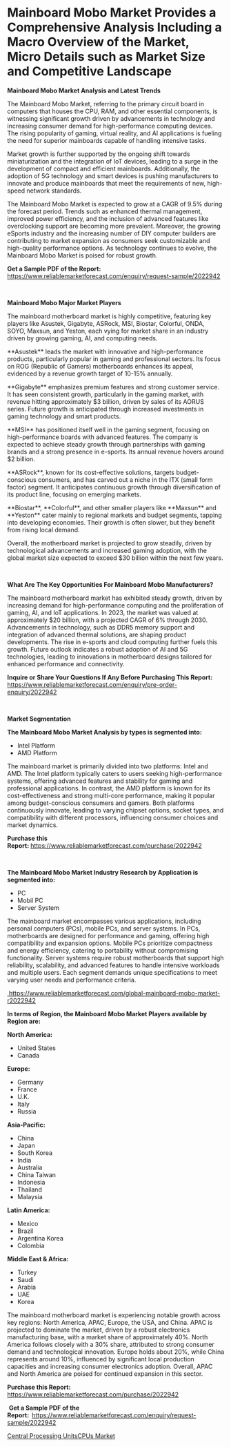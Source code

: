 <p><h1>Mainboard Mobo Market Provides a Comprehensive Analysis Including a Macro Overview of the Market, Micro Details such as Market Size and Competitive Landscape</h1></p><p><strong>Mainboard Mobo Market Analysis and Latest Trends</strong></p>
<p><p>The Mainboard Mobo Market, referring to the primary circuit board in computers that houses the CPU, RAM, and other essential components, is witnessing significant growth driven by advancements in technology and increasing consumer demand for high-performance computing devices. The rising popularity of gaming, virtual reality, and AI applications is fueling the need for superior mainboards capable of handling intensive tasks.</p><p>Market growth is further supported by the ongoing shift towards miniaturization and the integration of IoT devices, leading to a surge in the development of compact and efficient mainboards. Additionally, the adoption of 5G technology and smart devices is pushing manufacturers to innovate and produce mainboards that meet the requirements of new, high-speed network standards.</p><p>The Mainboard Mobo Market is expected to grow at a CAGR of 9.5% during the forecast period. Trends such as enhanced thermal management, improved power efficiency, and the inclusion of advanced features like overclocking support are becoming more prevalent. Moreover, the growing eSports industry and the increasing number of DIY computer builders are contributing to market expansion as consumers seek customizable and high-quality performance options. As technology continues to evolve, the Mainboard Mobo Market is poised for robust growth.</p></p>
<p><strong>Get a Sample PDF of the Report:&nbsp;</strong> <a href="https://www.reliablemarketforecast.com/enquiry/request-sample/2022942?utm_campaign=3171&utm_medium=2&utm_source=Github&utm_content=ia&utm_term=29032025&utm_id=mainboard-mobo">https://www.reliablemarketforecast.com/enquiry/request-sample/2022942</a></p>
<p>&nbsp;</p>
<p><strong>Mainboard Mobo Major Market Players</strong></p>
<p><p>The mainboard motherboard market is highly competitive, featuring key players like Asustek, Gigabyte, ASRock, MSI, Biostar, Colorful, ONDA, SOYO, Maxsun, and Yeston, each vying for market share in an industry driven by growing gaming, AI, and computing needs.</p><p>**Asustek** leads the market with innovative and high-performance products, particularly popular in gaming and professional sectors. Its focus on ROG (Republic of Gamers) motherboards enhances its appeal, evidenced by a revenue growth target of 10-15% annually. </p><p>**Gigabyte** emphasizes premium features and strong customer service. It has seen consistent growth, particularly in the gaming market, with revenue hitting approximately $3 billion, driven by sales of its AORUS series. Future growth is anticipated through increased investments in gaming technology and smart products.</p><p>**MSI** has positioned itself well in the gaming segment, focusing on high-performance boards with advanced features. The company is expected to achieve steady growth through partnerships with gaming brands and a strong presence in e-sports. Its annual revenue hovers around $2 billion.</p><p>**ASRock**, known for its cost-effective solutions, targets budget-conscious consumers, and has carved out a niche in the ITX (small form factor) segment. It anticipates continuous growth through diversification of its product line, focusing on emerging markets.</p><p>**Biostar**, **Colorful**, and other smaller players like **Maxsun** and **Yeston** cater mainly to regional markets and budget segments, tapping into developing economies. Their growth is often slower, but they benefit from rising local demand.</p><p>Overall, the motherboard market is projected to grow steadily, driven by technological advancements and increased gaming adoption, with the global market size expected to exceed $30 billion within the next few years.</p></p>
<p>&nbsp;</p>
<p><strong>What Are The Key Opportunities For Mainboard Mobo Manufacturers?</strong></p>
<p><p>The mainboard motherboard market has exhibited steady growth, driven by increasing demand for high-performance computing and the proliferation of gaming, AI, and IoT applications. In 2023, the market was valued at approximately $20 billion, with a projected CAGR of 6% through 2030. Advancements in technology, such as DDR5 memory support and integration of advanced thermal solutions, are shaping product developments. The rise in e-sports and cloud computing further fuels this growth. Future outlook indicates a robust adoption of AI and 5G technologies, leading to innovations in motherboard designs tailored for enhanced performance and connectivity.</p></p>
<p><strong>Inquire or Share Your Questions If Any Before Purchasing This Report:</strong> <a href="https://www.reliablemarketforecast.com/enquiry/pre-order-enquiry/2022942?utm_campaign=3171&utm_medium=2&utm_source=Github&utm_content=ia&utm_term=29032025&utm_id=mainboard-mobo">https://www.reliablemarketforecast.com/enquiry/pre-order-enquiry/2022942</a></p>
<p>&nbsp;</p>
<p><strong>Market Segmentation</strong></p>
<p><strong>The Mainboard Mobo Market Analysis by types is segmented into:</strong></p>
<p><ul><li>Intel Platform</li><li>AMD Platform</li></ul></p>
<p><p>The mainboard market is primarily divided into two platforms: Intel and AMD. The Intel platform typically caters to users seeking high-performance systems, offering advanced features and stability for gaming and professional applications. In contrast, the AMD platform is known for its cost-effectiveness and strong multi-core performance, making it popular among budget-conscious consumers and gamers. Both platforms continuously innovate, leading to varying chipset options, socket types, and compatibility with different processors, influencing consumer choices and market dynamics.</p></p>
<p><strong>Purchase this Report:&nbsp;</strong><a href="https://www.reliablemarketforecast.com/purchase/2022942?utm_campaign=3171&utm_medium=2&utm_source=Github&utm_content=ia&utm_term=29032025&utm_id=mainboard-mobo">https://www.reliablemarketforecast.com/purchase/2022942</a></p>
<p>&nbsp;</p>
<p><strong>The Mainboard Mobo Market Industry Research by Application is segmented into:</strong></p>
<p><ul><li>PC</li><li>Mobil PC</li><li>Server System</li></ul></p>
<p><p>The mainboard market encompasses various applications, including personal computers (PCs), mobile PCs, and server systems. In PCs, motherboards are designed for performance and gaming, offering high compatibility and expansion options. Mobile PCs prioritize compactness and energy efficiency, catering to portability without compromising functionality. Server systems require robust motherboards that support high reliability, scalability, and advanced features to handle intensive workloads and multiple users. Each segment demands unique specifications to meet varying user needs and performance criteria.</p></p>
<p><a href="https://www.reliablemarketforecast.com/global-mainboard-mobo-market-r2022942?utm_campaign=3171&utm_medium=2&utm_source=Github&utm_content=ia&utm_term=29032025&utm_id=mainboard-mobo">&nbsp;https://www.reliablemarketforecast.com/global-mainboard-mobo-market-r2022942</a></p>
<p><strong>In terms of Region, the Mainboard Mobo Market Players available by Region are:</strong></p>
<p>
    <p> <strong> North America: </strong>
        <ul>
            <li>United States</li>
            <li>Canada</li>
        </ul>
        </p> 
    <p> <strong> Europe: </strong>
        <ul>
            <li>Germany</li>
            <li>France</li>
            <li>U.K.</li>
            <li>Italy</li>
            <li>Russia</li>
        </ul>
        </p> 
    <p> <strong> Asia-Pacific: </strong>
        <ul>
            <li>China</li>
            <li>Japan</li>
            <li>South Korea</li>
            <li>India</li>
            <li>Australia</li>
            <li>China Taiwan</li>
            <li>Indonesia</li>
            <li>Thailand</li>
            <li>Malaysia</li>
        </ul>
        </p> 
    <p> <strong> Latin America: </strong>
        <ul>
            <li>Mexico</li>
            <li>Brazil</li>
            <li>Argentina Korea</li>
            <li>Colombia</li>
        </ul>
        </p> 
    <p> <strong> Middle East & Africa: </strong>
        <ul>
            <li>Turkey</li>
            <li>Saudi</li>
            <li>Arabia</li>
            <li>UAE</li>
            <li>Korea</li>
        </ul>
    </p>
    </p>
<p><p>The mainboard motherboard market is experiencing notable growth across key regions: North America, APAC, Europe, the USA, and China. APAC is projected to dominate the market, driven by a robust electronics manufacturing base, with a market share of approximately 40%. North America follows closely with a 30% share, attributed to strong consumer demand and technological innovation. Europe holds about 20%, while China represents around 10%, influenced by significant local production capacities and increasing consumer electronics adoption. Overall, APAC and North America are poised for continued expansion in this sector.</p></p>
<p><strong>Purchase this Report: </strong><a href="https://www.reliablemarketforecast.com/purchase/2022942?utm_campaign=3171&utm_medium=2&utm_source=Github&utm_content=ia&utm_term=29032025&utm_id=mainboard-mobo">https://www.reliablemarketforecast.com/purchase/2022942</a></p>
<p>&nbsp;<strong>Get a Sample PDF of the Report:&nbsp;&nbsp;</strong><a href="https://www.reliablemarketforecast.com/enquiry/request-sample/2022942?utm_campaign=3171&utm_medium=2&utm_source=Github&utm_content=ia&utm_term=29032025&utm_id=mainboard-mobo">https://www.reliablemarketforecast.com/enquiry/request-sample/2022942</a></p>
<p><strong></strong></p>
<p><p><a href="https://github.com/celpabembes/Market-Research-Report-List-1/blob/main/central-processing-unitscpus-market.md?utm_campaign=3171&utm_medium=2&utm_source=Github&utm_content=ia&utm_term=29032025&utm_id=mainboard-mobo">Central Processing UnitsCPUs Market</a></p></p>